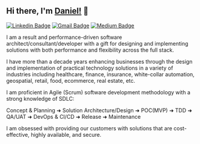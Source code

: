 ## Hi there, I'm [Daniel!](https://github.com/dannymonge) 👋 

[![Linkedin Badge](https://img.shields.io/badge/-Daniel-blue?style=flat-square&logo=Linkedin&logoColor=white&link=https://www.linkedin.com/in/daniel-monge-a93952221/)](https://www.linkedin.com/in/daniel-monge-a93952221/)
[![Gmail Badge](https://img.shields.io/badge/-daniel.monge.dev@gmail.com-c14438?style=flat-square&logo=Gmail&logoColor=white&link=mailto:daniel.monge.dev@gmail.com)](mailto:daniel.monge.dev@gmail.com) 
[![Medium Badge](https://img.shields.io/badge/-Medium-Grey?style=flat-square&logo=Medium&logoColor=blacke&link=https://medium.com/@danny.monge)](https://medium.com/@danny.monge) 

I am a result and performance-driven software architect/consultant/developer with a gift for designing and implementing solutions with both performance and flexibility across the full stack.

I have more than a decade years enhancing businesses through the design and implementation of practical technology solutions in a variety of industries including healthcare, finance, insurance, white-collar automation, geospatial, retail, food, ecommerce, real estate, etc.

I am proficient in Agile (Scrum) software development methodology with a strong knowledge of SDLC:

Concept & Planning ➜ Solution Architecture/Design ➜ POC(MVP) ➜ TDD ➜ QA/UAT ➜ DevOps & CI/CD ➜ Release ➜ Maintenance

I am obsessed with providing our customers with solutions that are cost-effective, highly available, and secure.


